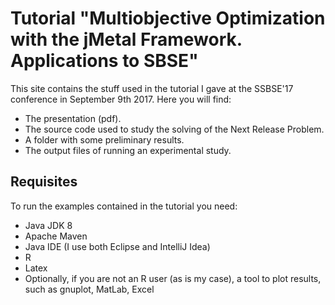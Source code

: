 # Tutorial "Multiobjective Optimization with the jMetal Framework. Applications to SBSE"

This site contains the stuff used in the tutorial I gave at the SSBSE'17 conference in September 9th 2017. Here you will find:

* The presentation (pdf).
* The source code used to study the solving of the Next Release Problem.
* A folder with some preliminary results.
* The output files of running an experimental study.

## Requisites
To run the examples contained in the tutorial you need:

* Java JDK 8
* Apache Maven
* Java IDE (I use both Eclipse and IntelliJ Idea)
* R 
* Latex
* Optionally, if you are not an R user (as is my case), a tool to plot results, such as gnuplot, MatLab, Excel
